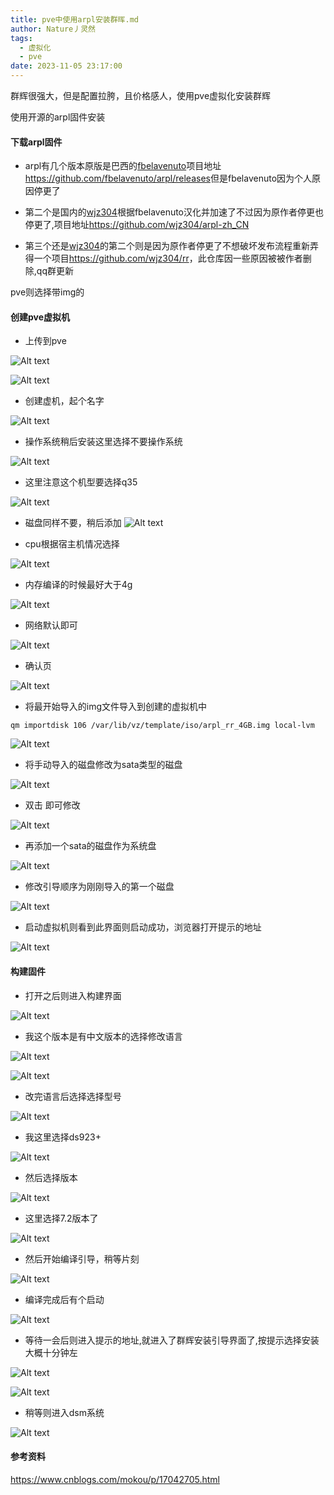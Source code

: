```yaml
---
title: pve中使用arpl安装群晖.md
author: Nature丿灵然
tags:
  - 虚拟化
  - pve
date: 2023-11-05 23:17:00
---
```

群辉很强大，但是配置拉胯，且价格感人，使用pve虚拟化安装群辉

<!--more-->

使用开源的arpl固件安装

#### 下载arpl固件

- arpl有几个版本原版是巴西的[fbelavenuto](https://github.com/fbelavenuto)项目地址<https://github.com/fbelavenuto/arpl/releases>但是fbelavenuto因为个人原因停更了

- 第二个是国内的[wjz304](https://github.com/wjz304)根据fbelavenuto汉化并加速了不过因为原作者停更也停更了,项目地址<https://github.com/wjz304/arpl-zh_CN>

- 第三个还是[wjz304](https://github.com/wjz304)的第二个则是因为原作者停更了不想破坏发布流程重新弄得一个项目<https://github.com/wjz304/rr>，此仓库因一些原因被被作者删除,qq群更新

pve则选择带img的

#### 创建pve虚拟机

- 上传到pve

![Alt text](../images/pve%E4%B8%AD%E4%BD%BF%E7%94%A8arpl%E5%AE%89%E8%A3%85%E7%BE%A4%E6%99%96-1.png)

![Alt text](../images/pve%E4%B8%AD%E4%BD%BF%E7%94%A8arpl%E5%AE%89%E8%A3%85%E7%BE%A4%E6%99%96-2.png)

- 创建虚机，起个名字

![Alt text](../images/pve%E4%B8%AD%E4%BD%BF%E7%94%A8arpl%E5%AE%89%E8%A3%85%E7%BE%A4%E6%99%96-3.png)

- 操作系统稍后安装这里选择不要操作系统

![Alt text](../images/pve%E4%B8%AD%E4%BD%BF%E7%94%A8arpl%E5%AE%89%E8%A3%85%E7%BE%A4%E6%99%96-4.png)

- 这里注意这个机型要选择q35

![Alt text](../images/pve%E4%B8%AD%E4%BD%BF%E7%94%A8arpl%E5%AE%89%E8%A3%85%E7%BE%A4%E6%99%96-5.png)

- 磁盘同样不要，稍后添加
![Alt text](../images/pve%E4%B8%AD%E4%BD%BF%E7%94%A8arpl%E5%AE%89%E8%A3%85%E7%BE%A4%E6%99%96-6.png)

- cpu根据宿主机情况选择

![Alt text](../images/pve%E4%B8%AD%E4%BD%BF%E7%94%A8arpl%E5%AE%89%E8%A3%85%E7%BE%A4%E6%99%96-7.png)

- 内存编译的时候最好大于4g

![Alt text](../images/pve%E4%B8%AD%E4%BD%BF%E7%94%A8arpl%E5%AE%89%E8%A3%85%E7%BE%A4%E6%99%96-8.png)

- 网络默认即可

![Alt text](../images/pve%E4%B8%AD%E4%BD%BF%E7%94%A8arpl%E5%AE%89%E8%A3%85%E7%BE%A4%E6%99%96-9.png)

- 确认页

![Alt text](../images/pve%E4%B8%AD%E4%BD%BF%E7%94%A8arpl%E5%AE%89%E8%A3%85%E7%BE%A4%E6%99%96-10.png)

- 将最开始导入的img文件导入到创建的虚拟机中

```shell
qm importdisk 106 /var/lib/vz/template/iso/arpl_rr_4GB.img local-lvm
```

![Alt text](../images/pve%E4%B8%AD%E4%BD%BF%E7%94%A8arpl%E5%AE%89%E8%A3%85%E7%BE%A4%E6%99%96-11.png)

- 将手动导入的磁盘修改为sata类型的磁盘

![Alt text](../images/pve%E4%B8%AD%E4%BD%BF%E7%94%A8arpl%E5%AE%89%E8%A3%85%E7%BE%A4%E6%99%96-12.png)

- 双击 即可修改

![Alt text](../images/pve%E4%B8%AD%E4%BD%BF%E7%94%A8arpl%E5%AE%89%E8%A3%85%E7%BE%A4%E6%99%96-13.png)

- 再添加一个sata的磁盘作为系统盘

![Alt text](../images/pve%E4%B8%AD%E4%BD%BF%E7%94%A8arpl%E5%AE%89%E8%A3%85%E7%BE%A4%E6%99%96-14.png)

- 修改引导顺序为刚刚导入的第一个磁盘

![Alt text](../images/pve%E4%B8%AD%E4%BD%BF%E7%94%A8arpl%E5%AE%89%E8%A3%85%E7%BE%A4%E6%99%96-15.png)

- 启动虚拟机则看到此界面则启动成功，浏览器打开提示的地址

![Alt text](../images/pve%E4%B8%AD%E4%BD%BF%E7%94%A8arpl%E5%AE%89%E8%A3%85%E7%BE%A4%E6%99%96-16.png)


#### 构建固件

- 打开之后则进入构建界面

![Alt text](../images/pve%E4%B8%AD%E4%BD%BF%E7%94%A8arpl%E5%AE%89%E8%A3%85%E7%BE%A4%E6%99%96-17.png)

- 我这个版本是有中文版本的选择修改语言

![Alt text](../images/pve%E4%B8%AD%E4%BD%BF%E7%94%A8arpl%E5%AE%89%E8%A3%85%E7%BE%A4%E6%99%96-18.png)

![Alt text](../images/pve%E4%B8%AD%E4%BD%BF%E7%94%A8arpl%E5%AE%89%E8%A3%85%E7%BE%A4%E6%99%96-19.png) 

- 改完语言后选择选择型号

![Alt text](../images/pve%E4%B8%AD%E4%BD%BF%E7%94%A8arpl%E5%AE%89%E8%A3%85%E7%BE%A4%E6%99%96-20.png) 

- 我这里选择ds923+

![Alt text](../images/pve%E4%B8%AD%E4%BD%BF%E7%94%A8arpl%E5%AE%89%E8%A3%85%E7%BE%A4%E6%99%96-21.png)

- 然后选择版本

![Alt text](../images/pve%E4%B8%AD%E4%BD%BF%E7%94%A8arpl%E5%AE%89%E8%A3%85%E7%BE%A4%E6%99%96-22.png)

- 这里选择7.2版本了

![Alt text](../images/pve%E4%B8%AD%E4%BD%BF%E7%94%A8arpl%E5%AE%89%E8%A3%85%E7%BE%A4%E6%99%96-23.png)

- 然后开始编译引导，稍等片刻

![Alt text](../images/pve%E4%B8%AD%E4%BD%BF%E7%94%A8arpl%E5%AE%89%E8%A3%85%E7%BE%A4%E6%99%96-24.png)

- 编译完成后有个启动

![Alt text](../images/pve%E4%B8%AD%E4%BD%BF%E7%94%A8arpl%E5%AE%89%E8%A3%85%E7%BE%A4%E6%99%96-25.png)

- 等待一会后则进入提示的地址,就进入了群辉安装引导界面了,按提示选择安装大概十分钟左

![Alt text](../images/pve%E4%B8%AD%E4%BD%BF%E7%94%A8arpl%E5%AE%89%E8%A3%85%E7%BE%A4%E6%99%96-26.png)

![Alt text](../images/pve%E4%B8%AD%E4%BD%BF%E7%94%A8arpl%E5%AE%89%E8%A3%85%E7%BE%A4%E6%99%96-27.png)

- 稍等则进入dsm系统

![Alt text](../images/pve%E4%B8%AD%E4%BD%BF%E7%94%A8arpl%E5%AE%89%E8%A3%85%E7%BE%A4%E6%99%96-28.png)

#### 参考资料

<https://www.cnblogs.com/mokou/p/17042705.html>
